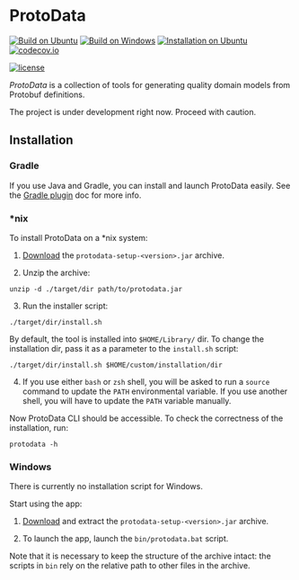# ProtoData

[![Build on Ubuntu](https://github.com/SpineEventEngine/ProtoData/actions/workflows/build-on-ubuntu.yml/badge.svg)][ubuntu-build]
[![Build on Windows](https://github.com/SpineEventEngine/ProtoData/actions/workflows/build-on-windows.yml/badge.svg)][windows-build]
[![Installation on Ubuntu](https://github.com/SpineEventEngine/ProtoData/actions/workflows/installation.yml/badge.svg)][ubuntu-install]
[![codecov.io](https://codecov.io/github/SpineEventEngine/ProtoData/coverage.svg?branch=master)][codecov-report]

[![license](https://img.shields.io/badge/license-Apache%20License%202.0-blue.svg?style=flat)][apache-license]

_ProtoData_ is a collection of tools for generating quality domain models from Protobuf definitions.

The project is under development right now. Proceed with caution.

## Installation

### Gradle

If you use Java and Gradle, you can install and launch ProtoData easily.
See the [Gradle plugin](gradle-plugin/README.md) doc for more info.

### *nix

To install ProtoData on a *nix system:

 1. [Download](https://github.com/SpineEventEngine/ProtoData/packages/710696) 
    the `protodata-setup-<version>.jar` archive.

 2. Unzip the archive:
 ```
 unzip -d ./target/dir path/to/protodata.jar
 ```

 3. Run the installer script:
 ```
 ./target/dir/install.sh
 ```
 By default, the tool is installed into `$HOME/Library/` dir. To change the installation dir,
 pass it as a parameter to the `install.sh` script:
 ```
 ./target/dir/install.sh $HOME/custom/installation/dir
 ```

 4. If you use either `bash` or `zsh` shell, you will be asked to run a `source` command to update
 the `PATH` environmental variable. If you use another shell, you will have to update the `PATH`
 variable manually.

Now ProtoData CLI should be accessible. To check the correctness of the installation, run:
```
protodata -h
```

### Windows

There is currently no installation script for Windows.

Start using the app:

 1. [Download](https://github.com/SpineEventEngine/ProtoData/packages/710696) and extract 
    the `protodata-setup-<version>.jar` archive.

 2. To launch the app, launch the `bin/protodata.bat` script.

Note that it is necessary to keep the structure of the archive intact: the scripts in `bin` rely
on the relative path to other files in the archive.

[ubuntu-build]: https://github.com/SpineEventEngine/ProtoData/actions/workflows/build-on-ubuntu.yml
[windows-build]: https://github.com/SpineEventEngine/ProtoData/actions/workflows/build-on-windows.yml
[ubuntu-install]: https://github.com/SpineEventEngine/ProtoData/actions/workflows/installation.yml
[codecov-report]: https://codecov.io/github/SpineEventEngine/ProtoData?branch=master
[apache-license]: https://www.apache.org/licenses/LICENSE-2.0
